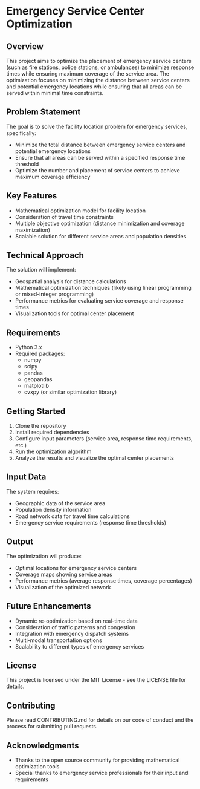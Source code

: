 # Emergency Service Center Optimization

## Overview
This project aims to optimize the placement of emergency service centers (such as fire stations, police stations, or ambulances) to minimize response times while ensuring maximum coverage of the service area. The optimization focuses on minimizing the distance between service centers and potential emergency locations while ensuring that all areas can be served within minimal time constraints.

## Problem Statement
The goal is to solve the facility location problem for emergency services, specifically:
- Minimize the total distance between emergency service centers and potential emergency locations
- Ensure that all areas can be served within a specified response time threshold
- Optimize the number and placement of service centers to achieve maximum coverage efficiency

## Key Features
- Mathematical optimization model for facility location
- Consideration of travel time constraints
- Multiple objective optimization (distance minimization and coverage maximization)
- Scalable solution for different service areas and population densities

## Technical Approach
The solution will implement:
- Geospatial analysis for distance calculations
- Mathematical optimization techniques (likely using linear programming or mixed-integer programming)
- Performance metrics for evaluating service coverage and response times
- Visualization tools for optimal center placement

## Requirements
- Python 3.x
- Required packages:
  - numpy
  - scipy
  - pandas
  - geopandas
  - matplotlib
  - cvxpy (or similar optimization library)

## Getting Started
1. Clone the repository
2. Install required dependencies
3. Configure input parameters (service area, response time requirements, etc.)
4. Run the optimization algorithm
5. Analyze the results and visualize the optimal center placements

## Input Data
The system requires:
- Geographic data of the service area
- Population density information
- Road network data for travel time calculations
- Emergency service requirements (response time thresholds)

## Output
The optimization will produce:
- Optimal locations for emergency service centers
- Coverage maps showing service areas
- Performance metrics (average response times, coverage percentages)
- Visualization of the optimized network

## Future Enhancements
- Dynamic re-optimization based on real-time data
- Consideration of traffic patterns and congestion
- Integration with emergency dispatch systems
- Multi-modal transportation options
- Scalability to different types of emergency services

## License
This project is licensed under the MIT License - see the LICENSE file for details.

## Contributing
Please read CONTRIBUTING.md for details on our code of conduct and the process for submitting pull requests.

## Acknowledgments
- Thanks to the open source community for providing mathematical optimization tools
- Special thanks to emergency service professionals for their input and requirements